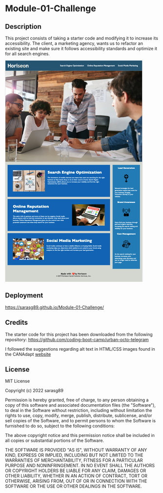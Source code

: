# Module-01-Challenge

## Description

This project consists of taking a starter code and modifying it to increase its accessibility. The client, a marketing agency, wants us to refactor an existing site and make sure it follows accessibility standards and optimize it for all search engines. 

![](./assets/images/Screenshot-for-README.png)

## Deployment

https://sarasg89.github.io/Module-01-Challenge/

## Credits

The starter code for this project has been downloaded from the following repository:
https://github.com/coding-boot-camp/urban-octo-telegram

I followed the suggestions regarding alt text in HTML/CSS images found in the CANAdapt [website](https://www.davidmacd.com/blog/alternate-text-for-css-background-images.html)

## License

MIT License

Copyright (c) 2022 sarasg89

Permission is hereby granted, free of charge, to any person obtaining a copy
of this software and associated documentation files (the "Software"), to deal
in the Software without restriction, including without limitation the rights
to use, copy, modify, merge, publish, distribute, sublicense, and/or sell
copies of the Software, and to permit persons to whom the Software is
furnished to do so, subject to the following conditions:

The above copyright notice and this permission notice shall be included in all
copies or substantial portions of the Software.

THE SOFTWARE IS PROVIDED "AS IS", WITHOUT WARRANTY OF ANY KIND, EXPRESS OR
IMPLIED, INCLUDING BUT NOT LIMITED TO THE WARRANTIES OF MERCHANTABILITY,
FITNESS FOR A PARTICULAR PURPOSE AND NONINFRINGEMENT. IN NO EVENT SHALL THE
AUTHORS OR COPYRIGHT HOLDERS BE LIABLE FOR ANY CLAIM, DAMAGES OR OTHER
LIABILITY, WHETHER IN AN ACTION OF CONTRACT, TORT OR OTHERWISE, ARISING FROM,
OUT OF OR IN CONNECTION WITH THE SOFTWARE OR THE USE OR OTHER DEALINGS IN THE
SOFTWARE.

